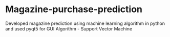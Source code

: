 # Magazine-purchase-prediction
Developed magazine prediction using machine learning algorithm in python and used pyqt5 for GUI
Algorithm - Support Vector Machine
